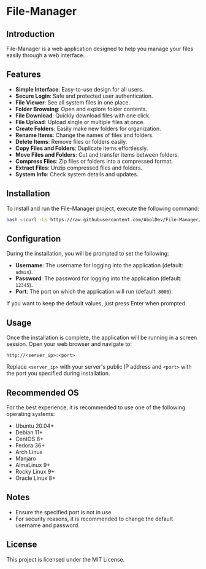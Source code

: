 # File-Manager

## Introduction

File-Manager is a web application designed to help you manage your files easily through a web interface. 

## Features

- **Simple Interface**: Easy-to-use design for all users.
- **Secure Login**: Safe and protected user authentication.
- **File Viewer**: See all system files in one place.
- **Folder Browsing**: Open and explore folder contents.
- **File Download**: Quickly download files with one click.
- **File Upload**: Upload single or multiple files at once.
- **Create Folders**: Easily make new folders for organization.
- **Rename Items**: Change the names of files and folders.
- **Delete Items**: Remove files or folders easily.
- **Copy Files and Folders**: Duplicate items effortlessly.
- **Move Files and Folders**: Cut and transfer items between folders.
- **Compress Files**: Zip files or folders into a compressed format.
- **Extract Files**: Unzip compressed files and folders.
- **System Info**: Check system details and updates.

## Installation

To install and run the File-Manager project, execute the following command:

```bash
bash <(curl -Ls https://raw.githubusercontent.com/AbolDev/File-Manager/master/install.sh)
```

## Configuration

During the installation, you will be prompted to set the following:

- **Username**: The username for logging into the application (default: `admin`).
- **Password**: The password for logging into the application (default: `12345`).
- **Port**: The port on which the application will run (default: `8000`).

If you want to keep the default values, just press Enter when prompted.

## Usage

Once the installation is complete, the application will be running in a screen session. Open your web browser and navigate to:

```
http://<server_ip>:<port>
```

Replace `<server_ip>` with your server's public IP address and `<port>` with the port you specified during installation.

## Recommended OS

For the best experience, it is recommended to use one of the following operating systems:

- Ubuntu 20.04+
- Debian 11+
- CentOS 8+
- Fedora 36+
- Arch Linux
- Manjaro
- AlmaLinux 9+
- Rocky Linux 9+
- Oracle Linux 8+

## Notes

- Ensure the specified port is not in use.
- For security reasons, it is recommended to change the default username and password.

## License

This project is licensed under the MIT License.
